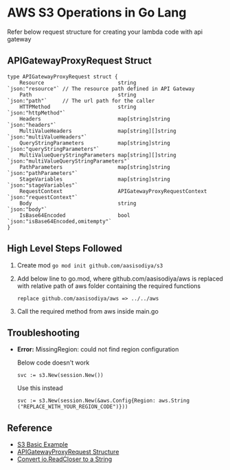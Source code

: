 # AWS S3 Operations in Go Lang

Refer below request structure for creating your lambda code with api gateway

## APIGatewayProxyRequest Struct

```golang
type APIGatewayProxyRequest struct {
    Resource                        string                        `json:"resource"` // The resource path defined in API Gateway
    Path                            string                        `json:"path"`     // The url path for the caller
    HTTPMethod                      string                        `json:"httpMethod"`
    Headers                         map[string]string             `json:"headers"`
    MultiValueHeaders               map[string][]string           `json:"multiValueHeaders"`
    QueryStringParameters           map[string]string             `json:"queryStringParameters"`
    MultiValueQueryStringParameters map[string][]string           `json:"multiValueQueryStringParameters"`
    PathParameters                  map[string]string             `json:"pathParameters"`
    StageVariables                  map[string]string             `json:"stageVariables"`
    RequestContext                  APIGatewayProxyRequestContext `json:"requestContext"`
    Body                            string                        `json:"body"`
    IsBase64Encoded                 bool                          `json:"isBase64Encoded,omitempty"`
}
```

## High Level Steps Followed

1. Create mod `go mod init github.com/aasisodiya/s3`
2. Add below line to go.mod, where github.com/aasisodiya/aws is replaced with relative path of aws folder containing the required functions

    ```
    replace github.com/aasisodiya/aws => ../../aws
    ```

3. Call the required method from aws inside main.go

## Troubleshooting

* **Error:** MissingRegion: could not find region configuration

  Below code doesn't work

  ```golang
  svc := s3.New(session.New())
  ```

  Use this instead

  ```golang
  svc := s3.New(session.New(&aws.Config{Region: aws.String     ("REPLACE_WITH_YOUR_REGION_CODE")}))
  ```

## Reference

* [S3 Basic Example](https://docs.aws.amazon.com/sdk-for-go/v1/developer-guide/s3-example-basic-bucket-operations.html)
* [APIGatewayProxyRequest Structure](https://github.com/aws/aws-lambda-go/blob/v1.14.0/events/apigw.go#L6)
* [Convert io.ReadCloser to a String](https://golangcode.com/convert-io-readcloser-to-a-string/)
